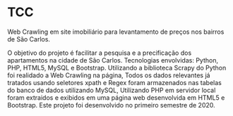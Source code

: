 # TCC
Web Crawling em site imobiliário para levantamento de preços nos bairros de São Carlos.

O objetivo do projeto é facilitar a pesquisa e a precificação dos apartamentos na cidade de São Carlos.
Tecnologias envolvidas: Python, PHP, HTML5, MySQL e Bootstrap.
Utilizando a biblioteca Scrapy do Python foi realidado a Web Crawling na página,
Todos os dados relevantes já tratados usando seletores xpath e Regex foram armazenados nas tabelas do banco de dados utilizando MySQL,
Utilizando PHP em servidor local foram extraidos e exibidos em uma página web desenvolvida em HTML5 e Bootstrap.
Este projeto foi desenvolvido no primeiro semestre de 2020.

